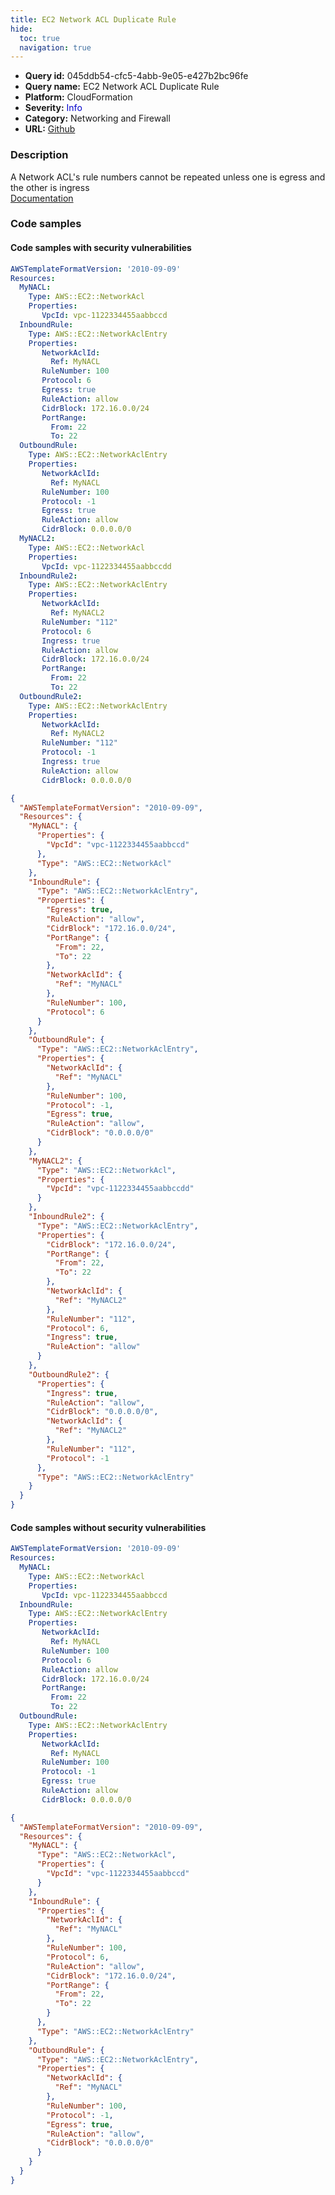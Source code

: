 ```yaml
---
title: EC2 Network ACL Duplicate Rule
hide:
  toc: true
  navigation: true
---
```


<style>
  .highlight .hll {
    background-color: #ff171742;
  }
  .md-content {
    max-width: 1100px;
    margin: 0 auto;
  }
</style>

-   **Query id:** 045ddb54-cfc5-4abb-9e05-e427b2bc96fe
-   **Query name:** EC2 Network ACL Duplicate Rule
-   **Platform:** CloudFormation
-   **Severity:** <span style="color:#00C">Info</span>
-   **Category:** Networking and Firewall
-   **URL:** [Github](https://github.com/Checkmarx/kics/tree/master/assets/queries/cloudFormation/aws/ec2_network_acl_duplicate_rule)

### Description
A Network ACL's rule numbers cannot be repeated unless one is egress and the other is ingress<br>
[Documentation](https://docs.aws.amazon.com/AWSCloudFormation/latest/UserGuide/aws-resource-ec2-network-acl-entry.html#cfn-ec2-networkaclentry-rulenumber)

### Code samples
#### Code samples with security vulnerabilities
```yaml title="Positive test num. 1 - yaml file" hl_lines="25 12 52 39"
AWSTemplateFormatVersion: '2010-09-09'
Resources:
  MyNACL:
    Type: AWS::EC2::NetworkAcl
    Properties:
       VpcId: vpc-1122334455aabbccd
  InboundRule:
    Type: AWS::EC2::NetworkAclEntry
    Properties:
       NetworkAclId:
         Ref: MyNACL
       RuleNumber: 100
       Protocol: 6
       Egress: true
       RuleAction: allow
       CidrBlock: 172.16.0.0/24
       PortRange:
         From: 22
         To: 22
  OutboundRule:
    Type: AWS::EC2::NetworkAclEntry
    Properties:
       NetworkAclId:
         Ref: MyNACL
       RuleNumber: 100
       Protocol: -1
       Egress: true
       RuleAction: allow
       CidrBlock: 0.0.0.0/0
  MyNACL2:
    Type: AWS::EC2::NetworkAcl
    Properties:
       VpcId: vpc-1122334455aabbccdd
  InboundRule2:
    Type: AWS::EC2::NetworkAclEntry
    Properties:
       NetworkAclId:
         Ref: MyNACL2
       RuleNumber: "112"
       Protocol: 6
       Ingress: true
       RuleAction: allow
       CidrBlock: 172.16.0.0/24
       PortRange:
         From: 22
         To: 22
  OutboundRule2:
    Type: AWS::EC2::NetworkAclEntry
    Properties:
       NetworkAclId:
         Ref: MyNACL2
       RuleNumber: "112"
       Protocol: -1
       Ingress: true
       RuleAction: allow
       CidrBlock: 0.0.0.0/0

```
```json title="Positive test num. 2 - json file" hl_lines="33 23 57 71"
{
  "AWSTemplateFormatVersion": "2010-09-09",
  "Resources": {
    "MyNACL": {
      "Properties": {
        "VpcId": "vpc-1122334455aabbccd"
      },
      "Type": "AWS::EC2::NetworkAcl"
    },
    "InboundRule": {
      "Type": "AWS::EC2::NetworkAclEntry",
      "Properties": {
        "Egress": true,
        "RuleAction": "allow",
        "CidrBlock": "172.16.0.0/24",
        "PortRange": {
          "From": 22,
          "To": 22
        },
        "NetworkAclId": {
          "Ref": "MyNACL"
        },
        "RuleNumber": 100,
        "Protocol": 6
      }
    },
    "OutboundRule": {
      "Type": "AWS::EC2::NetworkAclEntry",
      "Properties": {
        "NetworkAclId": {
          "Ref": "MyNACL"
        },
        "RuleNumber": 100,
        "Protocol": -1,
        "Egress": true,
        "RuleAction": "allow",
        "CidrBlock": "0.0.0.0/0"
      }
    },
    "MyNACL2": {
      "Type": "AWS::EC2::NetworkAcl",
      "Properties": {
        "VpcId": "vpc-1122334455aabbccdd"
      }
    },
    "InboundRule2": {
      "Type": "AWS::EC2::NetworkAclEntry",
      "Properties": {
        "CidrBlock": "172.16.0.0/24",
        "PortRange": {
          "From": 22,
          "To": 22
        },
        "NetworkAclId": {
          "Ref": "MyNACL2"
        },
        "RuleNumber": "112",
        "Protocol": 6,
        "Ingress": true,
        "RuleAction": "allow"
      }
    },
    "OutboundRule2": {
      "Properties": {
        "Ingress": true,
        "RuleAction": "allow",
        "CidrBlock": "0.0.0.0/0",
        "NetworkAclId": {
          "Ref": "MyNACL2"
        },
        "RuleNumber": "112",
        "Protocol": -1
      },
      "Type": "AWS::EC2::NetworkAclEntry"
    }
  }
}

```


#### Code samples without security vulnerabilities
```yaml title="Negative test num. 1 - yaml file"
AWSTemplateFormatVersion: '2010-09-09'
Resources:
  MyNACL:
    Type: AWS::EC2::NetworkAcl
    Properties:
       VpcId: vpc-1122334455aabbccd
  InboundRule:
    Type: AWS::EC2::NetworkAclEntry
    Properties:
       NetworkAclId:
         Ref: MyNACL
       RuleNumber: 100
       Protocol: 6
       RuleAction: allow
       CidrBlock: 172.16.0.0/24
       PortRange:
         From: 22
         To: 22
  OutboundRule:
    Type: AWS::EC2::NetworkAclEntry
    Properties:
       NetworkAclId:
         Ref: MyNACL
       RuleNumber: 100
       Protocol: -1
       Egress: true
       RuleAction: allow
       CidrBlock: 0.0.0.0/0

```
```json title="Negative test num. 2 - json file"
{
  "AWSTemplateFormatVersion": "2010-09-09",
  "Resources": {
    "MyNACL": {
      "Type": "AWS::EC2::NetworkAcl",
      "Properties": {
        "VpcId": "vpc-1122334455aabbccd"
      }
    },
    "InboundRule": {
      "Properties": {
        "NetworkAclId": {
          "Ref": "MyNACL"
        },
        "RuleNumber": 100,
        "Protocol": 6,
        "RuleAction": "allow",
        "CidrBlock": "172.16.0.0/24",
        "PortRange": {
          "From": 22,
          "To": 22
        }
      },
      "Type": "AWS::EC2::NetworkAclEntry"
    },
    "OutboundRule": {
      "Type": "AWS::EC2::NetworkAclEntry",
      "Properties": {
        "NetworkAclId": {
          "Ref": "MyNACL"
        },
        "RuleNumber": 100,
        "Protocol": -1,
        "Egress": true,
        "RuleAction": "allow",
        "CidrBlock": "0.0.0.0/0"
      }
    }
  }
}

```
